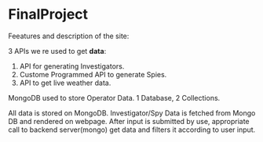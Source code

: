 # FinalProject
Feeatures and description of the site:

3 APIs we re used to get **data**:

1) API for generating Investigators.
2) Custome Programmed API to generate Spies.
3) API to get live weather data.

MongoDB used to store Operator Data.
1 Database, 2 Collections.

All data is stored on MongoDB. Investigator/Spy Data is fetched from Mongo DB and rendered on webpage.
After input is submitted by use, appropriate call to backend server(mongo) get data and filters it according to user input.
